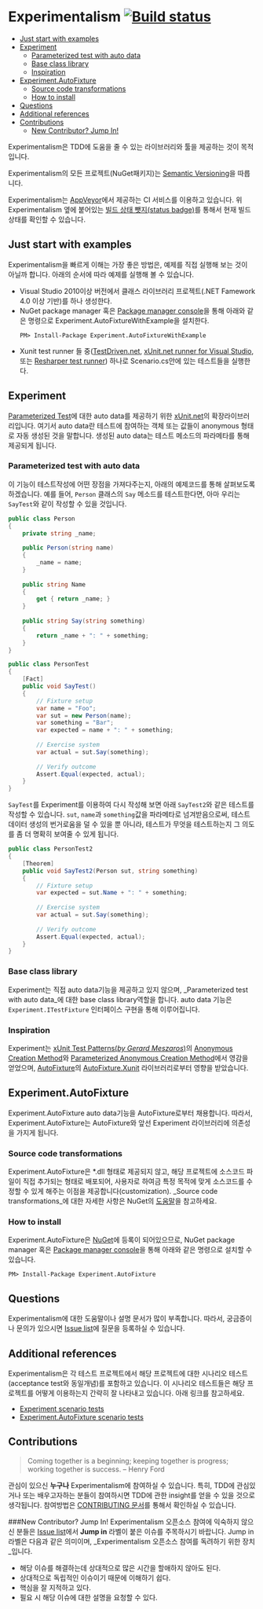 Experimentalism [![Build status](https://ci.appveyor.com/api/projects/status/29e9eyt7whxmoq6a)](https://ci.appveyor.com/project/jwChung/experimentalism)
===============

* [Just start with examples](#just-start-with-examples)
* [Experiment](#Experiment)
    * [Parameterized test with auto data](#parameterized-test-with-auto-data)
    * [Base class library](#base-class-library)
    * [Inspiration](#inspiration)
* [Experiment.AutoFixture](#experimentautofixture)
    * [Source code transformations](#source-code-transformations)
    * [How to install](#how-to-install)
* [Questions](#questions)
* [Additional references](#additional-references)
* [Contributions](#contributions)
    * [New Contributor? Jump In!](#new-contributor-jump-in)

Experimentalism은 TDD에 도움을 줄 수 있는 라이브러리와 툴을 제공하는 것이 목적입니다. 

Experimentalism의 모든 프로젝트(NuGet패키지)는 [Semantic Versioning](http://semver.org/)을 따릅니다.

Experimentalism는 [AppVeyor](http://www.appveyor.com/)에서 제공하는 CI 서비스를 이용하고 있습니다. 위 Experimentalism 옆에 붙어있는 [빌드 상태 뺏지(status badge)](https://ci.appveyor.com/api/projects/status/29e9eyt7whxmoq6a)를 통해서 현재 빌드상태를 확인할 수 있습니다.

Just start with examples
------------------------
Experimentalism을 빠르게 이해는 가장  좋은 방법은, 예제를 직접 실행해 보는 것이 아닐까 합니다. 아래의 순서에 따라 예제를 실행해 볼 수 있습니다.

* Visual Studio 2010이상 버전에서 클래스 라이브러리 프로젝트(.NET Famework 4.0 이상 기반)를 하나 생성한다.
* NuGet package manager 혹은 [Package manager console](http://docs.nuget.org/docs/start-here/using-the-package-manager-console)을 통해 아래와 같은 명령으로 Experiment.AutoFixtureWithExample을 설치한다.
    ```
    PM> Install-Package Experiment.AutoFixtureWithExample
    ```
* Xunit test runner 들 중([TestDriven.net](http://testdriven.net/), [xUnit.net runner for Visual Studio](http://visualstudiogallery.msdn.microsoft.com/463c5987-f82b-46c8-a97e-b1cde42b9099?SRC=VSIDE), 또는 [Resharper test runner](http://www.jetbrains.com/resharper/features/unit_testing.html)) 하나로 Scenario.cs안에 있는 테스트들을 실행한다.

Experiment
----------
[Parameterized Test](http://xunitpatterns.com/Parameterized%20Test.html)에 대한 auto data를 제공하기 위한 [xUnit.net](http://xunit.codeplex.com/)의 확장라이브러리입니다. 여기서 auto data란 테스트에 참여하는 객체 또는 값들이 anonymous 형태로 자동 생성된 것을 말합니다. 생성된 auto data는 테스트 메소드의 파라메타를 통해 제공되게 됩니다.

### Parameterized test with auto data

이 기능이 테스트작성에 어떤 장점을 가져다주는지, 아래의 예제코드를 통해 살펴보도록 하겠습니다. 예를 들어, `Person` 클래스의 `Say` 메소드를 테스트한다면, 아마 우리는 `SayTest`와 같이 작성할 수 있을 것입니다.

```c#
public class Person
{
    private string _name;
    
    public Person(string name)
	{
        _name = name;
	}
    
    public string Name
    {
        get { return _name; }
    }
    
    public string Say(string something)
    {
        return _name + ": " + something;
    }
}

public class PersonTest
{
    [Fact]
    public void SayTest()
    {
        // Fixture setup
        var name = "Foo";
        var sut = new Person(name);
        var something = "Bar";
        var expected = name + ": " + something;
        
        // Exercise system
        var actual = sut.Say(something);
        
        // Verify outcome
        Assert.Equal(expected, actual);
    }
}
```

`SayTest`를 Experiment를 이용하여 다시 작성해 보면 아래 `SayTest2`와 같은 테스트를 작성할 수 있습니다. `sut`, `name`과 `something`값을 파라메타로 넘겨받음으로써, 테스트 데이터 생성의 번거로움을 덜 수 있을 뿐 아니라, 테스트가 무엇을 테스트하는지 그 의도를 좀 더 명확히 보여줄 수 있게 됩니다.

```c#
public class PersonTest2
{
    [Theorem]
    public void SayTest2(Person sut, string something)
    {
        // Fixture setup
        var expected = sut.Name + ": " + something;
        
        // Exercise system
        var actual = sut.Say(something);
        
        // Verify outcome
        Assert.Equal(expected, actual);
    }
}
```


### Base class library
Experiment는 직접 auto data기능을 제공하고 있지 않으며, _Parameterized test with auto data_에 대한 base class library역할을 합니다. auto data 기능은 `Experiment.ITestFixture` 인터페이스 구현을 통해 이루어집니다.

### Inspiration
Experiment는 [xUnit Test Patterns(*by Gerard Meszaros*)](http://xunitpatterns.com/index.html)의 [Anonymous Creation Method](http://xunitpatterns.com/Creation%20Method.html#Anonymous%20Creation%20Method)와 [Parameterized Anonymous Creation Method](http://xunitpatterns.com/Creation%20Method.html#Parameterized%20Anonymous%20Creation%20Method)에서 영감을 얻었으며, [AutoFixture](https://github.com/AutoFixture/AutoFixture)의 [AutoFixture.Xunit](https://www.nuget.org/packages/AutoFixture.Xunit/) 라이브러리로부터 영향을 받았습니다.

Experiment.AutoFixture
----------------------
Experiment.AutoFixture auto data기능을 AutoFixture로부터 채용합니다. 따라서, Experiment.AutoFixture는 AutoFixture와 앞선 Experiment 라이브러리에 의존성을 가지게 됩니다.

### Source code transformations
Experiment.AutoFixture은 *.dll 형태로 제공되지 않고, 해당 프로젝트에 소스코드 파일이 직접 추가되는 형태로 배포되어, 사용자로 하여금 특정 목적에 맞게 소스코드를 수정할 수 있게 해주는 이점을 제공합니다(customization). _Source code transformations_에 대한 자세한 사항은 NuGet의 [도움말](http://docs.nuget.org/docs/creating-packages/configuration-file-and-source-code-transformations#Source_Code_Transformations)을 참고하세요.

### How to install
Experiment.AutoFixture은 [NuGet](https://www.nuget.org/packages/Experiment.AutoFixture/)에 등록이 되어있으므로,
NuGet package manager 혹은 [Package manager console](http://docs.nuget.org/docs/start-here/using-the-package-manager-console)을 통해 아래와 같은 명령으로 설치할 수 있습니다.

```
PM> Install-Package Experiment.AutoFixture
```

Questions
---------
Experimentalism에 대한 도움말이나 설명 문서가 많이 부족합니다. 따라서, 궁금증이나 문의가 있으시면 [Issue list](https://github.com/jwChung/Experimentalism/issues)에 질문을 등록하실 수 있습니다.

Additional references
---------------------
Experimentalism은 각 테스트 프로젝트에서 해당 프로젝트에 대한 시나리오 테스트(acceptance test와 동일개념)를 포함하고 있습니다. 이 시나리오 테스트들은 해당 프로젝트를 어떻게 이용하는지 간략히 잘 나타내고 있습니다. 아래 링크를 참고하세요.

* [Experiment scenario tests](https://github.com/jwChung/Experimentalism/blob/master/test/ExperimentUnitTest/Scenario.cs)
* [Experiment.AutoFixture scenario tests](https://github.com/jwChung/Experimentalism/blob/master/test/Experiment.AutoFixtureUnitTest/Scenario.cs)

Contributions
-------------
> Coming together is a beginning; keeping together is progress; working together is success. – Henry Ford

관심이 있으신 **누구나** Experimentalism에 참여하실 수 있습니다. 특히, TDD에 관심있거나 또는 배우고자하는 분들이 참여하시면 TDD에 관한 insight를 얻을 수 있을 것으로 생각됩니다. 참여방법은 [CONTRIBUTING 문서](https://github.com/jwChung/Experimentalism/blob/master/CONTRIBUTING.md)를 통해서 확인하실 수 있습니다.

###New Contributor? Jump In!
Experimentalism 오픈소스 참여에 익숙하지 않으신 분들은 [Issue list](https://github.com/jwChung/Experimentalism/issues?labels=jump+in)에서 **Jump in** 라벨이 붙은 이슈를 주목하시기 바랍니다. Jump in 라벨은 다음과 같은 의미이며, _Experimentalism 오픈소스 참여를 독려하기 위한 장치_입니다.

* 해당 이슈를 해결하는데 상대적으로 많은 시간을 할애하지 않아도 된다.
* 상대적으로 독립적인 이슈이기 때문에 이해하기 쉽다.
* 핵심을 잘 지적하고 있다.
* 필요 시 해당 이슈에 대한 설명을 요청할 수 있다.